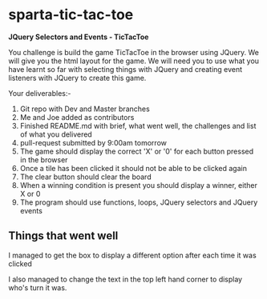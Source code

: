 # sparta-tic-tac-toe
**JQuery Selectors and Events - TicTacToe**

You challenge is build the game TicTacToe in the browser using JQuery. We will give you the html layout for the game. We will need you to use what you have learnt so far with selecting things with JQuery and creating event listeners with JQuery to create this game.

Your deliverables:-

1) Git repo with Dev and Master branches
2) Me and Joe added as contributors
3) Finished README.md with brief, what went well, the challenges and list of what you delivered
4) pull-request submitted by 9:00am tomorrow
5) The game should display the correct 'X' or '0' for each button pressed in the browser
6) Once a tile has been clicked it should not be able to be clicked again
7) The clear button should clear the board
8) When a winning condition is present you should display a winner, either X or 0
9) The program should use functions, loops, JQuery selectors and JQuery events

## Things that went well

I managed to get the box to display a different option after each time it was clicked

I also managed to change the text in the top left hand corner to display who's turn it was.
